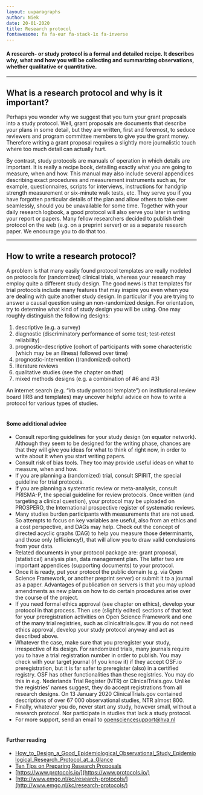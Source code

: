 ```yaml
---
layout: uvparagraphs
author: Niek
date: 20-01-2020
title: Research protocol
fontawesome: fa fa-eur fa-stack-1x fa-inverse
---
```


#### A research- or study protocol is a formal and detailed recipe. It describes why, what and how you will be collecting and summarizing observations, whether qualitative or quantitative. 

---


## What is a research protocol and why is it important?
Perhaps you wonder why we suggest that you turn your grant proposals into a study protocol. Well, grant proposals are documents that describe your plans in some detail, but they are written, first and foremost, to seduce reviewers and program committee members to give you the grant money. Therefore writing a grant proposal requires a slightly more journalistic touch where too much detail can actually hurt.

By contrast, study protocols are manuals of operation in which details are important. It is really a recipe book, detailing exactly what you are going to measure, when and how. This manual may also include several appendices describing exact procedures and measurement instruments such as, for example, questionnaires, scripts for interviews, instructions for handgrip strength measurement or six-minute walk tests, etc. They serve you if you have forgotten particular details of the plan and allow others to take over seamlessly, should you be unavailable for some time. Together with your daily research logbook, a good protocol will also serve you later in writing your report or papers. Many fellow researchers decided to publish their protocol on the web (e.g. on a preprint server) or as a separate research paper. We encourage you to do that too.

---

## How to write a research protocol?
A problem is that many easily found protocol templates are really modeled on protocols for (randomized) clinical trials, whereas your research may employ quite a different study design. The good news is that templates for trial protocols include many features that may inspire you even when you are dealing with quite another study design. In particular if you are trying to answer a causal question using an non-randomized design. For orientation, try to determine what kind of study design you will be using. One may roughly distinguish the following designs:
1. descriptive (e.g. a survey)
2. diagnostic (discriminatory performance of some test; test-retest reliability)
3. prognostic-descriptive (cohort of participants  with some characteristic (which may be an illness) followed over time)
4. prognostic-intervention ((randomized) cohort)
5. literature reviews
6. qualitative studies (see the chapter on that)
7. mixed methods designs (e.g. a combination of #6 and #3)

An internet search (e.g. “irb study protocol template”) on institutional review board (IRB and templates) may uncover helpful advice on how to write a protocol for various types of studies.
<br><br>

#### Some additional advice
* Consult reporting guidelines for your study design (on equator network). Although they seem to be designed for the writing phase, chances are that they will give you ideas for what to think of right now, in order to write about it when you start writing papers.
* Consult risk of bias tools. They too may provide useful ideas on what to measure, when and how.
* If you are planning a (randomized) trial, consult SPIRIT, the special guideline for trial protocols.
* If you are planning a systematic review or meta-analysis, consult PRISMA-P, the special guideline for review protocols. Once written (and targeting a clinical question), your protocol may be uploaded on PROSPERO, the International prospective register of systematic reviews.
* Many studies burden participants with measurements that are not used. So attempts to focus on key variables are useful, also from an ethics and a cost perspective, and DAGs may help. Check out the concept of directed acyclic graphs (DAG) to help you measure those determinants, and those only (efficiency!), that will allow you to draw valid conclusions from your data.
* Related documents in your protocol package are: grant proposal, (statistical) analysis plan, data management plan. The latter two are important appendices (supporting documents) to your protocol.
* Once it is ready, put your protocol the public domain (e.g. via Open Science Framework, or another preprint server) or submit it to a journal as a paper. Advantages of publication on servers is that you may upload amendments as new plans on how to do certain procedures arise over the course of the project.
* If you need formal ethics approval (see chapter on ethics), develop your protocol in that process. Then use (slightly edited) sections of that text for your preregistration activities on Open Science Framework and one of the many trial registries, such as clinicaltrials.gov. If you do not need ethics approval, develop your study protocol anyway and act as described above.
* Whatever the case, make sure that you preregister your study, irrespective of its design. For randomized trials, many journals require you to have a trial registration number in order to publish. You may check with your target journal (if you know it) if they accept OSF.io preregistration, but it is far safer to preregister (also) in a certified registry. OSF has other functionalities than these registries. You may do this in e.g. Nederlands Trial Register (NTR) or ClinicalTrials.gov. Unlike the registries’ names suggest, they do accept registrations from all research designs. On 13 January 2020 ClinicalTrials.gov contained descriptions of over 67 000 observational studies, NTR almost 800.
* Finally, whatever you do, never start any study, however small, without a research protocol. Nor participate in studies that lack a study protocol.
* For more support, send an email to opensciencesupport@hva.nl
<br><br>

#### Further reading
* [How_to_Design_a_Good_Epidemiological_Observational_Study_Epidemiological_Research_Protocol_at_a_Glance](https://www.researchgate.net/publication/259586481_How_to_Design_a_Good_Epidemiological_Observational_Study_Epidemiological_Research_Protocol_at_a_Glance)
* [Ten Tips on Preparing Research Proposals](https://link.springer.com/chapter/10.1007/978-3-642-96942-3_12)
* [https://www.protocols.io/](https://www.protocols.io/)
* [http://www.emgo.nl/kc/research-protocols/](http://www.emgo.nl/kc/research-protocols/)
